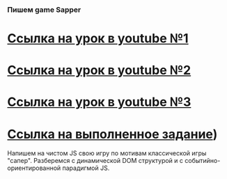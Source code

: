 ###  Пишем   game Sapper ###
[Ссылка на урок в youtube №1](https://www.youtube.com/watch?v=9O6GcTqPHdg&t=221s)
===============================================================================
[Ссылка на урок в youtube №2](https://www.youtube.com/watch?v=sQJ2edjnWn8&t=19s)
===============================================================================
[Ссылка на урок в youtube №3](https://www.youtube.com/watch?v=qq8S9mQnkLM)
===============================================================================
[Ссылка на выполненное задание](https://evgenprushk.github.io/sapper/))
===============================================================================
Напишем на чистом JS свою игру по мотивам классической игры "сапер". Разберемся с динамической DOM структурой и с событийно-ориентированной парадигмой JS.